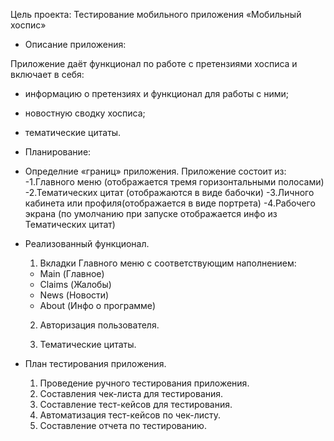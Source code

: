 Цель проекта:
Тестирование мобильного приложения «Мобильный хоспис»

 - Описание приложения:

Приложение даёт функционал по работе с претензиями хосписа и включает в себя:

- информацию о претензиях и функционал для работы с ними;
- новостную сводку хосписа;
- тематические цитаты.

 - Планирование:

 - Определние «границ» приложения.
        Приложение состоит из:
        -1.Главного меню (отображается тремя горизонтальными полосами)
        -2.Тематических цитат (отображаются в виде бабочки)
        -3.Личного кабинета или профиля(отображается в виде портрета)
        -4.Рабочего экрана (по умолчанию при запуске отображается инфо из Тематических цитат)

 - Реализованный функционал.

    1. Вкладки Главного меню с соответствующим наполнением:
      - Main (Главное)
      - Claims (Жалобы)
      - News (Новости)
      - About (Инфо о программе)

    2. Авторизация пользователя.

    3. Тематические цитаты.

 - План тестирования приложения.
    1. Проведение ручного тестирования приложения.
    2. Составления чек-листа для тестирования.
    3. Составление тест-кейсов для тестирования.
    4. Автоматизация тест-кейсов по чек-листу.
    5. Составление отчета по тестированию.

